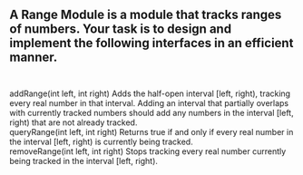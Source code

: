 ## A Range Module is a module that tracks ranges of numbers. Your task is to design and implement the following interfaces in an efficient manner. <br> <br> 
addRange(int left, int right) Adds the half-open interval [left, right), tracking every real number in that interval. Adding an interval that partially overlaps with currently tracked numbers should add any numbers in the interval [left, right) that are not already tracked. <br> 
queryRange(int left, int right) Returns true if and only if every real number in the interval [left, right) is currently being tracked. <br> 
removeRange(int left, int right) Stops tracking every real number currently being tracked in the interval [left, right). <br> 
